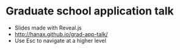 # Graduate school application talk
* Slides made with Reveal.js
* http://hanax.github.io/grad-app-talk/
* Use Esc to navigate at a higher level
